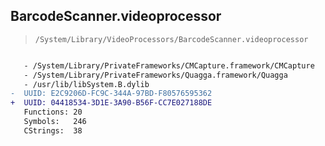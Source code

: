 ## BarcodeScanner.videoprocessor

> `/System/Library/VideoProcessors/BarcodeScanner.videoprocessor`

```diff

   - /System/Library/PrivateFrameworks/CMCapture.framework/CMCapture
   - /System/Library/PrivateFrameworks/Quagga.framework/Quagga
   - /usr/lib/libSystem.B.dylib
-  UUID: E2C9206D-FC9C-344A-97BD-F80576595362
+  UUID: 04418534-3D1E-3A90-B56F-CC7E027188DE
   Functions: 20
   Symbols:   246
   CStrings:  38

```
